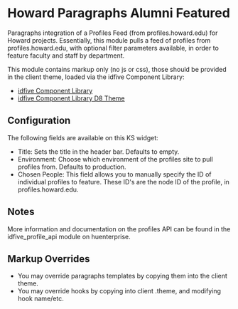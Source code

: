 # Howard Paragraphs Alumni Featured

Paragraphs integration of a Profiles Feed (from profiles.howard.edu) for Howard projects. Essentially, this module pulls a feed of profiles from profiles.howard.edu, with optional filter parameters available, in order to feature faculty and staff by department.

This module contains markup only (no js or css), those should be provided in the client theme, loaded via the idfive Component Library:

- [idfive Component Library](https://bitbucket.org/idfivellc/idfive-component-library)
- [idfive Component Library D8 Theme](https://bitbucket.org/idfivellc/idfive-component-library-d8-theme)

## Configuration

The following fields are available on this KS widget:

- Title: Sets the title in the header bar. Defaults to empty.
- Environment: Choose which environment of the profiles site to pull profiles from. Defaults to production.
- Chosen People: This field allows you to manually specify the ID of individual profiles to feature. These ID's are the node ID of the profile, in profiles.howard.edu.

## Notes

More information and documentation on the profiles API can be found in the idfive_profile_api module on huenterprise.

## Markup Overrides

- You may override paragraphs templates by copying them into the client theme.
- You may override hooks by copying into client .theme, and modifying hook name/etc.
